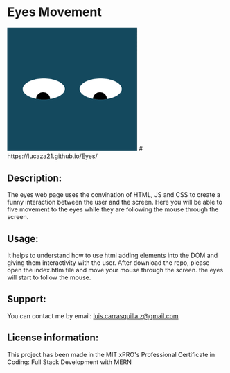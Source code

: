 # Eyes Movement
 
<img src= "eye.png" width='300'/>
# https://lucaza21.github.io/Eyes/

## Description: 
The eyes web page uses the convination of HTML, JS and CSS to create a funny interaction between the user and the screen.
Here you will be able to five movement to the eyes while they are following the mouse through the screen.

## Usage: 
It helps to understand how to use html adding elements into the DOM and giving them interactivity with the user.
After download the repo, please open the index.htlm file and move your mouse through the screen. the eyes will start to follow the mouse.

## Support:
You can contact me by email: luis.carrasquilla.z@gmail.com

## License information:  
This project has been made in the MIT xPRO's Professional Certificate in Coding: Full Stack Development with MERN


